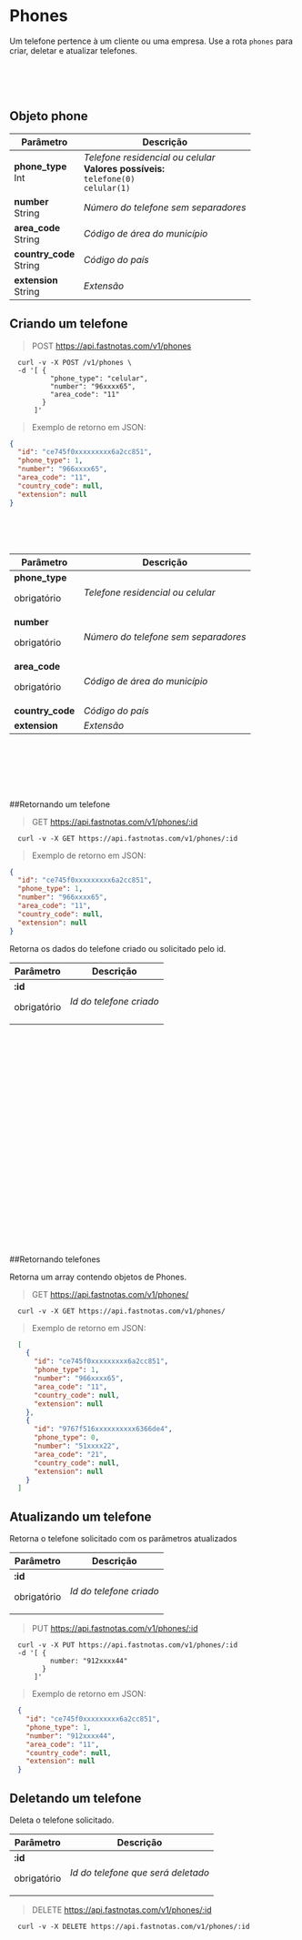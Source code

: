 # Phones

  Um telefone pertence à um cliente ou uma empresa. Use a rota `phones` para criar, deletar e atualizar telefones.

<br> <br> <br>

## Objeto phone

  Parâmetro | Descrição
 -------------- | --------------
  **phone_type** <br> Int | *Telefone residencial ou celular* <br> **Valores possíveis:** <br> `telefone(0)` <br>`celular(1)`
  **number** <br> String | *Número do telefone sem separadores*
  **area_code** <br> String | *Código de área do município*
  **country_code**  <br> String | *Código do país*
  **extension**  <br> String | *Extensão*


## Criando um telefone

  > POST https://api.fastnotas.com/v1/phones

  ```shell
    curl -v -X POST /v1/phones \
    -d '[ {
            "phone_type": "celular",
            "number": "96xxxx65",
            "area_code": "11"
          }
        ]'
  ```
  > Exemplo de retorno em JSON:

  ```json
  {
    "id": "ce745f0xxxxxxxxx6a2cc851",
    "phone_type": 1,
    "number": "966xxxx65",
    "area_code": "11",
    "country_code": null,
    "extension": null
  }
  ```

  <br> <br> <br>

  Parâmetro | Descrição
 -------------- | --------------
  **phone_type** <br> <p>obrigatório</p> | *Telefone residencial ou celular*
  **number** <br> <p>obrigatório</p> | *Número do telefone sem separadores*
  **area_code** <br> <p>obrigatório</p> | *Código de área do município*
  **country_code**  | *Código do país*
  **extension**  | *Extensão*


<br> <br> <br> <br> <br>

##Retornando um telefone

  > GET https://api.fastnotas.com/v1/phones/:id

  ```shell
    curl -v -X GET https://api.fastnotas.com/v1/phones/:id
  ```
  > Exemplo de retorno em JSON:

  ```json
  {
    "id": "ce745f0xxxxxxxxx6a2cc851",
    "phone_type": 1,
    "number": "966xxxx65",
    "area_code": "11",
    "country_code": null,
    "extension": null
  }
  ```

  Retorna os dados do telefone criado ou solicitado pelo id.

  Parâmetro | Descrição
 -------------- | --------------
  **:id** <br> <p>obrigatório</p> | *Id do telefone criado*

<br> <br> <br> <br> <br> <br> <br> <br> <br> <br> <br>
<br> <br> <br> <br> <br> <br> <br> <br> <br> <br> <br>

##Retornando telefones

  Retorna um array contendo objetos de Phones.

  > GET https://api.fastnotas.com/v1/phones/

  ```shell
    curl -v -X GET https://api.fastnotas.com/v1/phones/
  ```
  > Exemplo de retorno em JSON:

  ```json
    [
      {
        "id": "ce745f0xxxxxxxxx6a2cc851",
        "phone_type": 1,
        "number": "966xxxx65",
        "area_code": "11",
        "country_code": null,
        "extension": null
      },
      {
        "id": "9767f516xxxxxxxxxx6366de4",
        "phone_type": 0,
        "number": "51xxxx22",
        "area_code": "21",
        "country_code": null,
        "extension": null
      }
    ]
  ```
## Atualizando um telefone

Retorna o telefone solicitado com os parâmetros atualizados

  Parâmetro | Descrição
 -------------- | --------------
  **:id** <br> <p>obrigatório</p> | *Id do telefone criado*

  > PUT https://api.fastnotas.com/v1/phones/:id

  ```shell
    curl -v -X PUT https://api.fastnotas.com/v1/phones/:id
    -d '[ {
            number: "912xxxx44"
          }
        ]'
  ```
  > Exemplo de retorno em JSON:

  ```json
    {
      "id": "ce745f0xxxxxxxxx6a2cc851",
      "phone_type": 1,
      "number": "912xxxx44",
      "area_code": "11",
      "country_code": null,
      "extension": null
    }
  ```

## Deletando um telefone
  Deleta o telefone solicitado.

  Parâmetro | Descrição
 -------------- | --------------
  **:id** <br> <p>obrigatório</p> | *Id do telefone que será deletado*

  > DELETE https://api.fastnotas.com/v1/phones/:id

  ```shell
    curl -v -X DELETE https://api.fastnotas.com/v1/phones/:id
  ```
